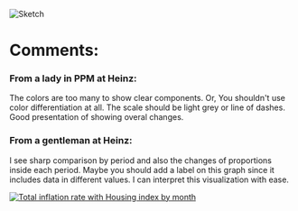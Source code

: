 ![Sketch](https://user-images.githubusercontent.com/112587804/216717146-70054c98-9e5e-4aa8-81ba-0533f85513ac.jpg)
# Comments:
### From a lady in PPM at Heinz:
The colors are too many to show clear components. Or, You shouldn't use color differentiation at all.
The scale should be light grey or line of dashes.
Good presentation of showing overal changes.
### From a gentleman at Heinz:
I see sharp comparison by period and also the changes of proportions inside each period.
Maybe you should add a label on this graph since it includes data in different values.
I can interpret this visualization with ease.
<div class='tableauPlaceholder' id='viz1675471979256' style='position: relative'><noscript><a href='#'><img alt='Total inflation rate with Housing index by month ' src='https:&#47;&#47;public.tableau.com&#47;static&#47;images&#47;To&#47;TotalinflationratewithHousingindexbymonth&#47;1&#47;1_rss.png' style='border: none' /></a></noscript><object class='tableauViz'  style='display:none;'><param name='host_url' value='https%3A%2F%2Fpublic.tableau.com%2F' /> <param name='embed_code_version' value='3' /> <param name='site_root' value='' /><param name='name' value='TotalinflationratewithHousingindexbymonth&#47;1' /><param name='tabs' value='no' /><param name='toolbar' value='yes' /><param name='static_image' value='https:&#47;&#47;public.tableau.com&#47;static&#47;images&#47;To&#47;TotalinflationratewithHousingindexbymonth&#47;1&#47;1.png' /> <param name='animate_transition' value='yes' /><param name='display_static_image' value='yes' /><param name='display_spinner' value='yes' /><param name='display_overlay' value='yes' /><param name='display_count' value='yes' /><param name='language' value='zh-CN' /><param name='filter' value='publish=yes' /></object></div>                <script type='text/javascript'>                    var divElement = document.getElementById('viz1675471979256');                    var vizElement = divElement.getElementsByTagName('object')[0];                    vizElement.style.width='100%';vizElement.style.height=(divElement.offsetWidth*0.75)+'px';                    var scriptElement = document.createElement('script');                    scriptElement.src = 'https://public.tableau.com/javascripts/api/viz_v1.js';                    vizElement.parentNode.insertBefore(scriptElement, vizElement);                </script>
